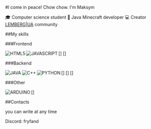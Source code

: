 #I come in peace! Chow chow. I'm Maksym

:mortar_board: Computer science student
:wrench: Java Minecraft developer
:computer: Creator [LEMBERG|UA](https://discord.gg/UnMYQw3QRs) community

##My skills

###Frontend

[<img align="left" alt="HTML5" src="D:\Новая папка\HTML5.png"/>]
[<img align="left" alt="JAVASCRIPT" src="D:\Новая папка\JAVASCRIPT.png"/>] 

###Backend

[<img align="left" alt="JAVA" src="D:\Новая папка\JAVA.png"/>]
[<img align="left" alt="C++" src="D:\Новая папка\C++.png"/>]
[<img align="left" alt="PYTHON" src="D:\Новая папка\PYTHON.png"/>]

###Other

[<img align="left" alt="ARDUINO" src="D:\Новая папка\ARDUINO.png"/>]

##Contacts

you can write at any time

Discord: fryfand